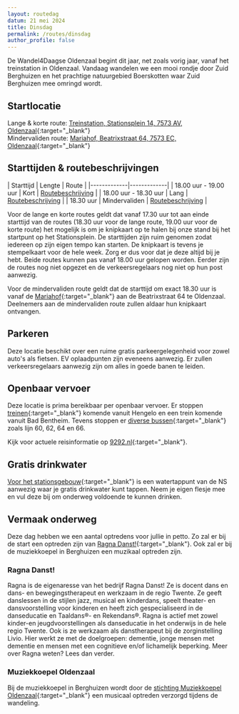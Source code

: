 ```yaml
---
layout: routedag
datum: 21 mei 2024
title: Dinsdag
permalink: /routes/dinsdag
author_profile: false
---
```


De Wandel4Daagse Oldenzaal begint dit jaar, net zoals vorig jaar, vanaf het treinstation in Oldenzaal. Vandaag wandelen we een mooi rondje door Zuid Berghuizen en het prachtige natuurgebied Boerskotten waar Zuid Berghuizen mee omringd wordt.

## Startlocatie

Lange & korte route: [Treinstation, Stationsplein 14, 7573 AV, Oldenzaal](https://goo.gl/maps/xB9GmvwCaecrx9v76){:target="_blank"}  
Mindervaliden route: [Mariahof, Beatrixstraat 64, 7573 EC, Oldenzaal](https://goo.gl/maps/nSTkzPjKzGCDorGQ7){:target="_blank"}  

## Starttijden & routebeschrijvingen

| Starttijd | Lengte | Route |
|-------------|-------------|
| 18.00 uur - 19.00 uur | Kort | [Routebeschrijving](/routes/kort/dinsdag) |
| 18.00 uur - 18.30 uur | Lang | [Routebeschrijving](/routes/lang/dinsdag) |
| 18.30 uur | Mindervaliden | [Routebeschrijving](/routes/mindervalide/dinsdag) |

Voor de lange en korte routes geldt dat vanaf 17.30 uur tot aan einde starttijd van de routes (18.30 uur voor de lange route, 19.00 uur voor de korte route) het mogelijk is om je knipkaart op te halen bij onze stand bij het startpunt op het Stationsplein. De starttijden zijn ruim genomen zodat iedereen op zijn eigen tempo kan starten. De knipkaart is tevens je stempelkaart voor de hele week. Zorg er dus voor dat je deze altijd bij je hebt. Beide routes kunnen pas vanaf 18.00 uur gelopen worden. Eerder zijn de routes nog niet opgezet en de verkeersregelaars nog niet op hun post aanwezig.  

Voor de mindervaliden route geldt dat de starttijd om exact 18.30 uur is vanaf de [Mariahof](https://goo.gl/maps/nSTkzPjKzGCDorGQ7){:target="_blank"} aan de Beatrixstraat 64 te Oldenzaal. Deelnemers aan de mindervaliden route zullen aldaar hun knipkaart ontvangen.  

## Parkeren

Deze locatie beschikt over een ruime gratis parkeergelegenheid voor zowel auto's als fietsen. EV oplaadpunten zijn eveneens aanwezig. Er zullen verkeersregelaars aanwezig zijn om alles in goede banen te leiden.

## Openbaar vervoer

Deze locatie is prima bereikbaar per openbaar vervoer. Er stoppen [treinen](https://www.ns.nl/stationsinformatie/odz/oldenzaal){:target="_blank"} komende vanuit Hengelo en een trein komende vanuit Bad Bentheim. Tevens stoppen er [diverse bussen](https://9292.nl/oldenzaal/bushalte-station){:target="_blank"} zoals lijn 60, 62, 64 en 66.  

Kijk voor actuele reisinformatie op [9292.nl](https://9292.nl/){:target="_blank"}.

## Gratis drinkwater

[Voor het stationsgebouw](https://maps.app.goo.gl/kFac2JT7TNwTyNjs9){:target="_blank"} is een watertappunt van de NS aanwezig waar je gratis drinkwater kunt tappen. Neem je eigen flesje mee en vul deze bij om onderweg voldoende te kunnen drinken. 

## Vermaak onderweg

Deze dag hebben we een aantal optredens voor jullie in petto. Zo zal er bij de start een optreden zijn van [Ragna Danst!](https://www.ragnadanst.nl){:target="_blank"}. Ook zal er bij de muziekkoepel in Berghuizen een muzikaal optreden zijn.  

### Ragna Danst!

Ragna is de eigenaresse van het bedrijf Ragna Danst! Ze is docent dans en dans- en bewegingstherapeut en werkzaam in de regio Twente. Ze geeft danslessen in de stijlen jazz, musical en kinderdans, speelt theater- en dansvoorstelling voor kinderen en heeft zich gespecialiseerd in de danseducatie en Taaldans®- en Rekendans®. Ragna is actief met zowel kinder-en jeugdvoorstellingen als danseducatie in het onderwijs in de hele regio Twente. Ook is ze werkzaam als danstherapeut bij de zorginstelling Livio. Hier werkt ze met de doelgroepen: dementie, jonge mensen met dementie en mensen met een cognitieve en/of lichamelijk beperking. Meer over Ragna weten? Lees dan verder.

### Muziekkoepel Oldenzaal

Bij de muziekkoepel in Berghuizen wordt door de [stichting Muziekkoepel Oldenzaal](https://muziekkoepeloldenzaal.nl/){:target="_blank"} een musicaal optreden verzorgd tijdens de wandeling.